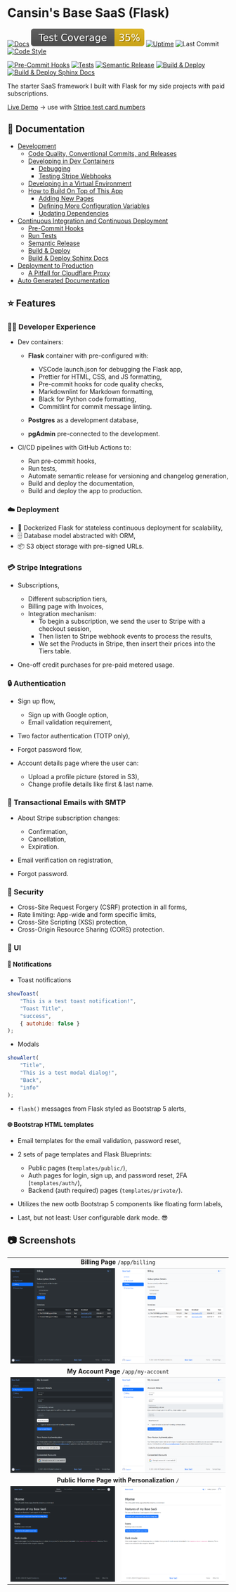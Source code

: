 # Cansin's Base SaaS (Flask)

[![Docs](https://img.shields.io/badge/Docs-blue?&logo=read-the-docs&logoColor=white)](https://cansinacarer.github.io/My-Base-SaaS-Flask/)
![Test Coverage](tests/coverage/coverage-badge.svg)
[![Uptime](https://uptime.apps.cansin.net/api/badge/5/uptime)](https://uptime.apps.cansin.net/status/base-saas-flask-demo)
![Last Commit](https://img.shields.io/github/last-commit/cansinacarer/My-Base-SaaS-Flask?color=blue)
[![Code Style](https://img.shields.io/badge/code%20style-black-000000)](https://github.com/psf/black)

[![Pre-Commit Hooks](https://github.com/cansinacarer/My-Base-SaaS-Flask/actions/workflows/pre-commit.yml/badge.svg)](https://github.com/cansinacarer/My-Base-SaaS-Flask/actions/workflows/pre-commit.yml)
[![Tests](https://github.com/cansinacarer/My-Base-SaaS-Flask/actions/workflows/test.yml/badge.svg)](https://github.com/cansinacarer/My-Base-SaaS-Flask/actions/workflows/test.yml)
[![Semantic Release](https://github.com/cansinacarer/My-Base-SaaS-Flask/actions/workflows/semantic-release.yml/badge.svg)](https://github.com/cansinacarer/My-Base-SaaS-Flask/actions/workflows/semantic-release.yml)
[![Build & Deploy](https://github.com/cansinacarer/My-Base-SaaS-Flask/actions/workflows/deploy.yml/badge.svg)](https://github.com/cansinacarer/My-Base-SaaS-Flask/actions/workflows/deploy.yml)
[![Build & Deploy Sphinx Docs](https://github.com/cansinacarer/My-Base-SaaS-Flask/actions/workflows/docs.yml/badge.svg)](https://github.com/cansinacarer/My-Base-SaaS-Flask/actions/workflows/docs.yml)

The starter SaaS framework I built with Flask for my side projects with paid subscriptions.

[Live Demo](https://base-saas-flask.apps.cansin.net/) → use with [Stripe test card numbers](https://docs.stripe.com/testing?testing-method=card-numbers#cards)

## 📄 Documentation

- [Development](https://cansinacarer.github.io/My-Base-SaaS-Flask/development.html)
  - [Code Quality, Conventional Commits, and Releases](https://cansinacarer.github.io/My-Base-SaaS-Flask/development.html#code-quality-conventional-commits-and-releases)
  - [Developing in Dev Containers](https://cansinacarer.github.io/My-Base-SaaS-Flask/development.html#developing-in-dev-containers)
    - [Debugging](https://cansinacarer.github.io/My-Base-SaaS-Flask/development.html#debugging)
    - [Testing Stripe Webhooks](https://cansinacarer.github.io/My-Base-SaaS-Flask/development.html#testing-stripe-webhooks)
  - [Developing in a Virtual Environment](https://cansinacarer.github.io/My-Base-SaaS-Flask/development.html#developing-in-a-virtual-environment)
  - [How to Build On Top of This App](https://cansinacarer.github.io/My-Base-SaaS-Flask/development.html#how-to-build-on-top-of-this-app)
    - [Adding New Pages](https://cansinacarer.github.io/My-Base-SaaS-Flask/development.html#adding-new-pages)
    - [Defining More Configuration Variables](https://cansinacarer.github.io/My-Base-SaaS-Flask/development.html#defining-more-configuration-variables)
    - [Updating Dependencies](https://cansinacarer.github.io/My-Base-SaaS-Flask/development.html#updating-dependencies)
- [Continuous Integration and Continuous Deployment](https://cansinacarer.github.io/My-Base-SaaS-Flask/ci-cd.html)
  - [Pre-Commit Hooks](https://cansinacarer.github.io/My-Base-SaaS-Flask/ci-cd.html#pre-commit-hooks)
  - [Run Tests](https://cansinacarer.github.io/My-Base-SaaS-Flask/ci-cd.html#run-tests)
  - [Semantic Release](https://cansinacarer.github.io/My-Base-SaaS-Flask/ci-cd.html#semantic-release)
  - [Build & Deploy](https://cansinacarer.github.io/My-Base-SaaS-Flask/ci-cd.html#build-deploy)
  - [Build & Deploy Sphinx Docs](https://cansinacarer.github.io/My-Base-SaaS-Flask/ci-cd.html#build-deploy-sphinx-docs)
- [Deployment to Production](https://cansinacarer.github.io/My-Base-SaaS-Flask/deployment.html)
  - [A Pitfall for Cloudflare Proxy](https://cansinacarer.github.io/My-Base-SaaS-Flask/deployment.html#a-pitfall-for-cloudflare-proxy)
- [Auto Generated Documentation](https://cansinacarer.github.io/My-Base-SaaS-Flask/autoapi/index.html)

## ⭐ Features

### 🧑‍💻 Developer Experience

- Dev containers:

  - **Flask** container with pre-configured with:
    - VSCode launch.json for debugging the Flask app,
    - Prettier for HTML, CSS, and JS formatting,
    - Pre-commit hooks for code quality checks,
    - Markdownlint for Markdown formatting,
    - Black for Python code formatting,
    - Commitlint for commit message linting.

  - **Postgres** as a development database,

  - **pgAdmin** pre-connected to the development.

- CI/CD pipelines with GitHub Actions to:
  - Run pre-commit hooks,
  - Run tests,
  - Automate semantic release for versioning and changelog generation,
  - Build and deploy the documentation,
  - Build and deploy the app to production.

### ☁️ Deployment

- 🐳 Dockerized Flask for stateless continuous deployment for scalability,
- 🗄️ Database model abstracted with ORM,
- 📦 S3 object storage with pre-signed URLs.

### 💳 Stripe Integrations

- Subscriptions,
  - Different subscription tiers,
  - Billing page with Invoices,
  - Integration mechanism:
    - To begin a subscription, we send the user to Stripe with a checkout session,
    - Then listen to Stripe webhook events to process the results,
    - We set the Products in Stripe, then insert their prices into the Tiers table.

- One-off credit purchases for pre-paid metered usage.

### 🔒 Authentication

- Sign up flow,
  - Sign up with Google option,
  - Email validation requirement,

- Two factor authentication (TOTP only),
- Forgot password flow,
- Account details page where the user can:
  - Upload a profile picture (stored in S3),
  - Change profile details like first & last name.

### 📧 Transactional Emails with SMTP

- About Stripe subscription changes:
  - Confirmation,
  - Cancellation,
  - Expiration.

- Email verification on registration,
- Forgot password.

### 🚨 Security

- Cross-Site Request Forgery (CSRF) protection in all forms,
- Rate limiting: App-wide and form specific limits,
- Cross-Site Scripting (XSS) protection,
- Cross-Origin Resource Sharing (CORS) protection.

### 🎨 UI

#### 🔔 Notifications

- Toast notifications

```javascript
showToast(
    "This is a test toast notification!",
    "Toast Title",
    "success",
    { autohide: false }
);
```

- Modals

```javascript
showAlert(
    "Title",
    "This is a test modal dialog!",
    "Back",
    "info"
);
```

- `flash()` messages from Flask styled as Bootstrap 5 alerts,

#### 🌐 Bootstrap HTML templates

- Email templates for the email validation, password reset,
- 2 sets of page templates and Flask Blueprints:
  - Public pages (`templates/public/`),
  - Auth pages for login, sign up, and password reset, 2FA (`templates/auth/`),
  - Backend (auth required) pages (`templates/private/`).

- Utilizes the new ootb Bootstrap 5 components like floating form labels,
- Last, but not least: User configurable dark mode. 😎

## 📷 Screenshots

<table>
    <tr>
        <td colspan="2" align="center"><strong>Billing Page</strong> <code>/app/billing</code></td>
    </tr>
    <tr>
        <td><img src="screenshots/billing-dark.png"></td>
        <td><img src="screenshots/billing-light.png"></td>
    </tr>
    <tr>
        <td colspan="2" align="center"><strong>My Account Page</strong> <code>/app/my-account</code></td>
    </tr>
    <tr>
        <td><img src="screenshots/my-account-dark.png"></td>
        <td><img src="screenshots/my-account-light.png"></td>
    </tr>
    <tr>
        <td colspan="2" align="center"><strong>Public Home Page with Personalization</strong> <code>/</code></td>
    </tr>
    <tr>
        <td><img src="screenshots/public-home-page-dark.png"></td>
        <td><img src="screenshots/public-home-page-light.png"></td>
    </tr>
</table>
